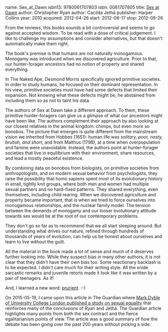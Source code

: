 name: Sex_at_Dawn
isbn13: 9780061707803
isbn: 0061707805
title: [Sex at Dawn](http://amzn.com/0061707805)
author: Christopher Ryan
author: Cacilda Jeth&aacute;
publisher: Harper Collins
year: 2010
acquired: 2012-04-26
start: 2012-08-17
stop: 2012-08-26

From the reviews, this books sounds a bit controversial and seems to go against
accepted wisdom.  To be read with a dose of critical judgement.  I like to
challenge my assumptions and consider alternatives, but that doesn't
automatically make them right.

The book's premise is that humans are not naturally monogamous.  Monogamy was
introduced when we discovered agriculture.  Prior to that, our hunter-forager
ancestors had no notion of property and shared everything.

In The Naked Ape, Desmond Morris specifically ignored primitive societies.  In
order to study humans, he focused on their dominant representation.  In his
view, primitive societies must have had some defects that limited their
expansion.  Not knowing what these defects might be, he abstained from including
them so as not to taint his data.

The authors of Sex at Dawn take a different approach.  To them, these primitive
hunter-foragers can give us a glimpse of what our ancestors might have been
like.  The authors complement their approach by also looking at our closest
relatives in the animal kingdom: chimps, but even more so bonobos.  The picture
that emerges is quite different from the mainstream vision we inherited from
Hobbes (1651): human life was _solitary, poor, nasty, brutish, and short_, and
from Malthus (1798), at a time when overpopulation and famine were unavoidable.
Instead, the authors point at hunter-forager societies that live in equilibrium
with their environment, share resources, and lead a mostly peaceful existence.

By combining data on bonobos from biologists, on primitive societies from
anthropologists, and on modern sexual behavior from psychologists, they raise
the possibility that homo sapiens spent most of its evolutionary history in
small, tightly knit groups, where both men and women had multiple sexual
partners and no hard-fixed patterns.  They shared everything, even themselves,
including child rearing.  When we discovered agriculture and property became
important, that is when we tried to force ourselves into monogamous
relationships, and the nuclear family model.  The tension between the demands of
monogamy and our looser evolutionary attitude towards sex would be at the root
of our contemporary problems.

They don't go so far as to recommend that we all start sleeping around.  But
understanding what drives our nature, refined through hundreds of thousands of
years of evolution, can help us be honest about ourselves and learn to live
without the guilt.

All the material in the book made a lot of sense and much of it deserves further
looking into.  While they suspect bias in many other authors, it is not clear
that they didn't have their own bias too.  Some reactionary backlash is to be
expected.  I didn't care much for their writing style.  All the snide sarcastic
remarks and juvenile retorts made it look like it was written by a pair of
teenagers.  As if!

And, I learned a new word:
[prurient](https://www.google.com/search?q=define%3Aprurient).  :-)

On 2015-05-19, I came upon this article in The Guardian where
[Mark Dyble of University College London published a study on sexual equality](http://gu.com/p/4926j/sbl)
that reinforces many of the conclusions of Ryan and Jeth&aacute;.  The Guardian
article highlights many points from both the sex contract and the fierce
egalitarianism points of view.  The article was a good summary of how the debate
has been going over the past 200 years without picking a side.
